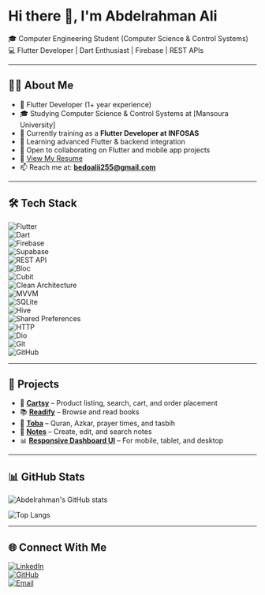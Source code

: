 # Hi there 👋, I'm Abdelrahman Ali

🎓 Computer Engineering Student (Computer Science & Control Systems)  
💻 Flutter Developer | Dart Enthusiast | Firebase | REST APIs  

---

## 👨‍💻 About Me
- 🔭 Flutter Developer (1+ year experience)  
- 🎓 Studying Computer Science & Control Systems at [Mansoura University]  
- 💼 Currently training as a **Flutter Developer at INFOSAS**  
- 🌱 Learning advanced Flutter & backend integration  
- 👯 Open to collaborating on Flutter and mobile app projects
- 📄 [View My Resume](https://flowcv.com/resume/gvmrg7tgv7wd)
- 📫 Reach me at: **bedoalii255@gmail.com**


---
## 🛠 Tech Stack

![Flutter](https://img.shields.io/badge/Flutter-02569B?style=for-the-badge&logo=flutter&logoColor=white)  
![Dart](https://img.shields.io/badge/Dart-0175C2?style=for-the-badge&logo=dart&logoColor=white)  
![Firebase](https://img.shields.io/badge/Firebase-FFCA28?style=for-the-badge&logo=firebase&logoColor=black)  
![Supabase](https://img.shields.io/badge/Supabase-3ECF8E?style=for-the-badge&logo=supabase&logoColor=white)  
![REST API](https://img.shields.io/badge/REST_API-00CED1?style=for-the-badge&logo=rest&logoColor=white)  
![Bloc](https://img.shields.io/badge/Bloc-1389FD?style=for-the-badge&logo=flutter&logoColor=white)  
![Cubit](https://img.shields.io/badge/Cubit-004488?style=for-the-badge&logo=flutter&logoColor=white)  
![Clean Architecture](https://img.shields.io/badge/Clean_Architecture-008080?style=for-the-badge&logo=arch-linux&logoColor=white)  
![MVVM](https://img.shields.io/badge/MVVM-4B0082?style=for-the-badge&logo=architecture&logoColor=white)  
![SQLite](https://img.shields.io/badge/SQLite-003B57?style=for-the-badge&logo=sqlite&logoColor=white)  
![Hive](https://img.shields.io/badge/Hive-8B4513?style=for-the-badge&logo=hive&logoColor=white)  
![Shared Preferences](https://img.shields.io/badge/Shared_Preferences-F5DE50?style=for-the-badge&logo=android&logoColor=black)  
![HTTP](https://img.shields.io/badge/HTTP_Client-4682B4?style=for-the-badge&logo=http&logoColor=white)  
![Dio](https://img.shields.io/badge/Dio-DC143C?style=for-the-badge&logo=axios&logoColor=white)  
![Git](https://img.shields.io/badge/Git-F05032?style=for-the-badge&logo=git&logoColor=white)  
![GitHub](https://img.shields.io/badge/GitHub-000000?style=for-the-badge&logo=github&logoColor=white)  


---

## 🚀 Projects
- 📱 [**Cartsy**](https://github.com/abdelrahmanali299/Cartsy) – Product listing, search, cart, and order placement  
- 📚 [**Readify**](https://github.com/abdelrahmanali299/Readify) – Browse and read books  
- 📖 [**Toba**](https://github.com/abdelrahmanali299/Toba) – Quran, Azkar, prayer times, and tasbih  
- 📝 [**Notes**]() – Create, edit, and search notes  
- 📊 [**Responsive Dashboard UI**](https://github.com/abdelrahmanali299/Dash-board) – For mobile, tablet, and desktop  
  

---

## 📊 GitHub Stats
![Abdelrahman's GitHub stats](https://github-readme-stats.vercel.app/api?username=abdelrahmanali299&show_icons=true&theme=radical)  

![Top Langs](https://github-readme-stats.vercel.app/api/top-langs/?username=abdelrahmanali299&layout=compact&theme=radical)  

---

## 🌐 Connect With Me
[![LinkedIn](https://img.shields.io/badge/LinkedIn-0077B5?style=for-the-badge&logo=linkedin&logoColor=white)](https://www.linkedin.com/in/abdelrahman-ali-2984492b8)  
[![GitHub](https://img.shields.io/badge/GitHub-000?style=for-the-badge&logo=github&logoColor=white)](https://github.com/abdelrahmanali299)  
[![Email](https://img.shields.io/badge/Email-D14836?style=for-the-badge&logo=gmail&logoColor=white)](mailto:bedoalii255@gmail.com)  
